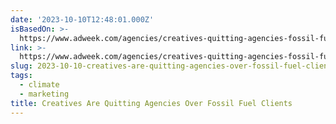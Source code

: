 ```yaml
---
date: '2023-10-10T12:48:01.000Z'
isBasedOn: >-
  https://www.adweek.com/agencies/creatives-quitting-agencies-fossil-fuel-clients/
link: >-
  https://www.adweek.com/agencies/creatives-quitting-agencies-fossil-fuel-clients/
slug: 2023-10-10-creatives-are-quitting-agencies-over-fossil-fuel-clients
tags:
  - climate
  - marketing
title: Creatives Are Quitting Agencies Over Fossil Fuel Clients
---
```



